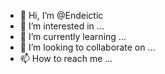 - 👋 Hi, I’m @Endeictic
- 👀 I’m interested in ...
- 🌱 I’m currently learning ...
- 💞️ I’m looking to collaborate on ...
- 📫 How to reach me ...

<!---
Endeictic/Endeictic is a ✨ special ✨ repository because its `README.md` (this file) appears on your GitHub profile.
You can click the Preview link to take a look at your changes.
--->
